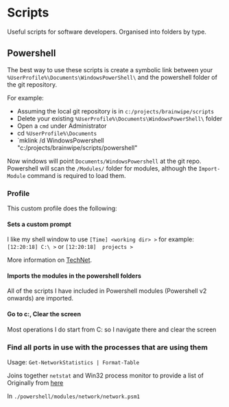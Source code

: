 # Scripts
Useful scripts for software developers. Organised into folders by type.

## Powershell
The best way to use these scripts is create a symbolic link between your `%UserProfile%\Documents\WindowsPowerShell\` and the powershell folder of the git repository.

For example:

- Assuming the local git repository is in `c:/projects/brainwipe/scripts`
- Delete your existing `%UserProfile%\Documents\WindowsPowerShell\` folder
- Open a `cmd` under Administrator
- cd `%UserProfile%\Documents`
- `mklink /d WindowsPowershell "c:/projects/brainwipe/scripts/powershell"

Now windows will point `Documents/WindowsPowershell` at the git repo. Powershell will scan the `/Modules/` folder for modules, although the `Import-Module` command is required to load them.

### Profile
This custom profile does the following:

#### Sets a custom prompt

I like my shell window to use `[Time] <working dir> >` for example: `[12:20:18] C:\ >` or `[12:20:18]  projects >`

More information on [TechNet](https://technet.microsoft.com/en-us/magazine/2008.10.windowspowershell.aspx).

#### Imports the modules in the powershell folders

All of the scripts I have included in Powershell modules (Powershell v2 onwards) are imported.

#### Go to c:, Clear the screen

Most operations I do start from C: so I navigate there and clear the screen

### Find all ports in use with the processes that are using them

Usage: `Get-NetworkStatistics | Format-Table`

Joins together `netstat` and Win32 process monitor to provide a list of 
Originally from [here](http://poshcode.org/4129)

In `./powershell/modules/network/network.psm1`